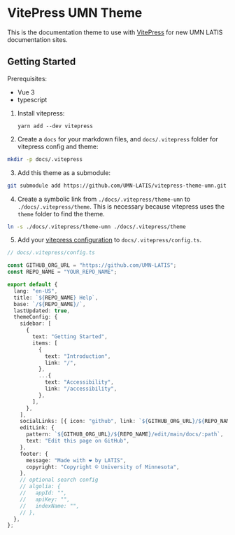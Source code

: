 # VitePress UMN Theme

This is the documentation theme to use with [VitePress](https://vitepress.vuejs.org/) for new UMN LATIS documentation sites.

## Getting Started

Prerequisites:

- Vue 3
- typescript

1. Install vitepress:

   ```
   yarn add --dev vitepress
   ```

2. Create a `docs` for your markdown files, and `docs/.vitepress` folder for vitepress config and theme:

```sh
mkdir -p docs/.vitepress
```

3. Add this theme as a submodule:

```sh
git submodule add https://github.com/UMN-LATIS/vitepress-theme-umn.git docs/.vitepress/theme-umn
```

4. Create a symbolic link from `./docs/.vitepress/theme-umn` to `./docs/.vitepress/theme`. This is necessary because vitepress uses the `theme` folder to find the theme.

```sh
ln -s ./docs/.vitepress/theme-umn ./docs/.vitepress/theme
```

5. Add your [vitepress configuration](https://vitepress.vuejs.org/guide/configuration.html) to `docs/.vitepress/config.ts`.

```ts
// docs/.vitepress/config.ts

const GITHUB_ORG_URL = "https://github.com/UMN-LATIS";
const REPO_NAME = "YOUR_REPO_NAME";

export default {
  lang: "en-US",
  title: `${REPO_NAME} Help`,
  base: `/${REPO_NAME}/`,
  lastUpdated: true,
  themeConfig: {
    sidebar: [
      {
        text: "Getting Started",
        items: [
          {
            text: "Introduction",
            link: "/",
          },
          ...{
            text: "Accessibility",
            link: "/accessibility",
          },
        ],
      },
    ],
    socialLinks: [{ icon: "github", link: `${GITHUB_ORG_URL}/${REPO_NAME}` }],
    editLink: {
      pattern: `${GITHUB_ORG_URL}/${REPO_NAME}/edit/main/docs/:path`,
      text: "Edit this page on GitHub",
    },
    footer: {
      message: "Made with ❤️ by LATIS",
      copyright: "Copyright © University of Minnesota",
    },
    // optional search config
    // algolia: {
    //   appId: "",
    //   apiKey: "",
    //   indexName: "",
    // },
  },
};
```

